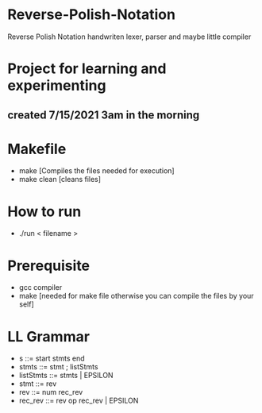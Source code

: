 # Reverse-Polish-Notation
Reverse Polish Notation handwriten lexer, parser and maybe little compiler

# Project for learning and experimenting
 ## created 7/15/2021 3am in the morning 

# Makefile
  * make [Compiles the files needed for execution]
  * make clean [cleans files]
  
# How to run
  * ./run < filename >

# Prerequisite
  * gcc compiler
  * make [needed for make file otherwise you can compile the files by your self]

# LL Grammar
  * s ::= start stmts end
  * stmts ::= stmt  ;  listStmts
  * listStmts ::=  stmts  | EPSILON
  * stmt ::= rev
  * rev ::= num rec_rev
  * rec_rev ::= rev op rec_rev | EPSILON
